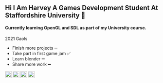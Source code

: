 ## Hi I Am Harvey A Games Development Student At Staffordshire University 👋

#### Currently learning OpenGL and SDL as part of my University course.
  2021 Gaols
  - Finish more projects ➖
  - Take part in first game jam ✅
  - Learn blender ➖
  - Share more work ➖

[<img align="left" alt="hmilner1.com" width="22px" src="https://www.flaticon.com/svg/vstatic/svg/2297/2297894.svg?token=exp=1615988531~hmac=926a9382c59f058b0d8715db036d13f8" />][website]
[<img align="left" alt="Harvey Milner | YouTube" width="22px" src="https://www.flaticon.com/svg/vstatic/svg/174/174883.svg?token=exp=1615988352~hmac=fa1bda6ab90f64ddd0027d16ac057347" />][youtube]
[<img align="left" alt="HarveyMilner3 | Twitter" width="22px" src="https://www.flaticon.com/svg/vstatic/svg/733/733579.svg?token=exp=1615988346~hmac=0e2ebc8d340bf2e41cd4a8b742929c2d" />][twitter]
[<img align="left" alt="Harvey Milner | LinkedIn" width="22px" src="https://www.flaticon.com/svg/vstatic/svg/2111/2111499.svg?token=exp=1615988389~hmac=eb32a95548c7a358ab3360d911198a91" />][linkedin]



[website]: https://hmilner1.github.io/
[youtube]: https://www.youtube.com/channel/UCfWqyN8Cv6OhaF42kvnN_zA
[twitter]: https://twitter.com/HarveyMilner3
[linkedin]: https://www.linkedin.com/in/harvey-milner-62a5961ba/
